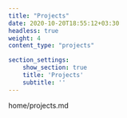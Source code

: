 ```yaml
---
title: "Projects"
date: 2020-10-20T18:55:12+03:30
headless: true
weight: 4
content_type: "projects"

section_settings:
    show_section: true
    title: 'Projects'
    subtitle: ''
---
```


home/projects.md